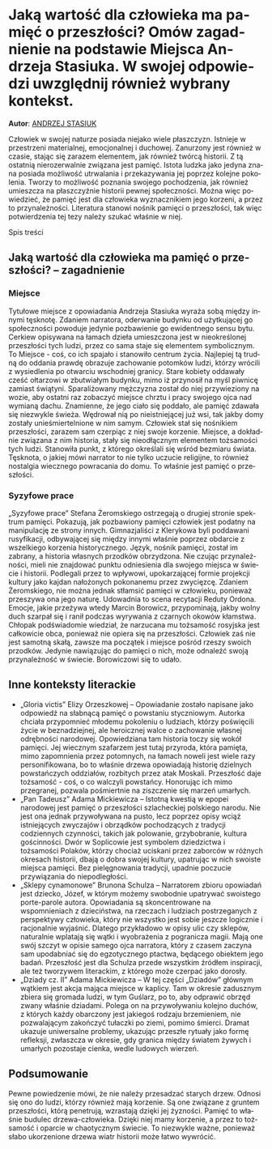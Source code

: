 # Jaką war­tość dla czło­wie­ka ma pa­mięć o prze­szło­ści? Omów za­gad­nie­nie na pod­sta­wie Miej­sca An­drze­ja Sta­siu­ka. W swo­jej od­po­wie­dzi uwzględ­nij rów­nież wy­bra­ny kon­tekst.

**Autor**: [ANDRZEJ STASIUK](https://poezja.org/wz/Andrzej_Stasiuk/)

Czło­wiek w swo­jej na­tu­rze po­sia­da nie­ja­ko wie­le płasz­czyzn. Ist­nie­je w prze­strze­ni ma­te­rial­nej, emo­cjo­nal­nej i du­cho­wej. Za­nu­rzo­ny jest rów­nież w cza­sie, sta­jąc się za­ra­zem ele­men­tem, jak rów­nież twór­cą hi­sto­rii. Z tą ostat­nią nie­ro­ze­rwal­nie zwią­za­na jest pa­mięć. Isto­ta ludz­ka jako je­dy­na zna­na po­sia­da moż­li­wość utrwa­la­nia i prze­ka­zy­wa­nia jej po­przez ko­lej­ne po­ko­le­nia. Two­rzy to moż­li­wość po­zna­nia swo­je­go po­cho­dze­nia, jak rów­nież umiesz­cza na płasz­czyź­nie hi­sto­rii pew­nej spo­łecz­no­ści. Moż­na więc po­wie­dzieć, że pa­mięć jest dla czło­wie­ka wy­znacz­ni­kiem jego ko­rze­ni, a przez to przy­na­leż­no­ści. Li­te­ra­tu­ra sta­no­wi no­śnik pa­mię­ci o prze­szło­ści, tak więc po­twier­dze­nia tej tezy na­le­ży szu­kać wła­śnie w niej.

Spis treści



## Jaką war­tość dla czło­wie­ka ma pa­mięć o prze­szło­ści? – zagadnienie

### Miejsce

Ty­tu­ło­we miej­sce z opo­wia­da­nia Andrzeja Stasiuka wy­ra­ża sobą mię­dzy in­ny­mi tęsknotę. Zda­niem nar­ra­to­ra, ode­rwa­nie bu­dyn­ku od użyt­ku­ją­cej go spo­łecz­no­ści po­wo­du­je je­dy­nie po­zba­wie­nie go ewi­dent­ne­go sen­su bytu. Cerkiew opi­sy­wa­na na ła­mach dzie­ła umiesz­czo­na jest w nie­okre­ślo­nej prze­szło­ści tych lu­dzi, przez co sama staje się elementem symbolicznym. To Miej­sce - coś, co ich spajało i stanowiło centrum życia. Naj­le­piej tą trud­ną do od­da­nia praw­dę ob­ra­zu­je za­cho­wa­nie po­tom­ków lu­dzi, któ­rzy wró­ci­li z wy­sie­dle­nia po otwar­ciu wschod­niej gra­ni­cy. Sta­re ko­bie­ty od­da­wa­ły cześć oł­ta­rzo­wi w zbu­twia­łym bu­dyn­ku, mimo iż przy­no­sił na myśl piw­ni­cę za­miast świą­ty­ni. Spa­ra­li­żo­wa­ny męż­czy­zna zo­stał do niej przy­wie­zio­ny na wo­zie, aby ostat­ni raz zo­ba­czyć miej­sce chrztu i pra­cy swo­je­go ojca nad wy­mia­ną da­chu. Zna­mien­ne, że jego ciało się poddało, ale pamięć zdawała się niezwykle świeża. Wę­dro­wał nią po nie­ist­nie­ją­cej już wsi, tak jak­by domy zo­sta­ły unie­śmier­tel­nio­ne w nim sa­mym. Czło­wiek stał się nośnikiem przeszłości, za­ra­zem sam czer­piąc z niej swo­je ko­rze­nie. Miej­sce, a do­kład­nie zwią­za­na z nim hi­sto­ria, sta­ły się nie­od­łącz­nym ele­men­tem toż­sa­mo­ści tych lu­dzi. Sta­no­wi­ła punkt, z któ­re­go okre­śla­li się wśród bez­mia­ru świa­ta. Tęsknota, o jakiej mówi narrator to nie tylko uczucie religijne, to również nostalgia wiecznego powracania do domu. To wła­śnie jest pa­mięć o prze­szło­ści.

### Syzyfowe prace

„Syzyfowe prace” Stefana Żeromskiego ostrze­ga­ją o dru­giej stro­nie spek­trum pa­mię­ci. Po­ka­zu­ją, jak po­zba­wio­ny pa­mię­ci czło­wiek jest po­dat­ny na ma­ni­pu­la­cję ze stro­ny in­nych. Gim­na­zja­li­ści z Kle­ry­ko­wa byli pod­da­wa­ni rusyfikacji, od­by­wa­ją­cej się mię­dzy in­ny­mi wła­śnie po­przez ob­dar­cie z wszel­kie­go ko­rze­nia hi­sto­rycz­ne­go. Język, nośnik pamięci, został im zabrany, a historia własnych przodków obrzydzona. Nie czu­jąc przy­na­leż­no­ści, mie­li nie znaj­do­wać punk­tu od­nie­sie­nia dla swo­je­go miej­sca w świe­cie i hi­sto­rii. Pod­le­ga­li przez to wpływowi, upo­ka­rza­ją­cej for­mie pro­jek­cji kul­tu­ry jako kaj­dan na­ło­żo­nych po­ko­na­ne­mu przez zwy­cięz­cę. Zda­niem Żerom­skie­go, nie moż­na jed­nak stłam­sić pa­mię­ci w czło­wie­ku, po­nie­waż przeszywa ona jego naturę. Udo­wad­nia to sce­na recytacji Reduty Ordona. Emo­cje, ja­kie prze­ży­wa wte­dy Marcin Borowicz, przy­po­mi­na­ją, jak­by wol­ny duch szar­pał się i ra­nił pod­czas wy­ry­wa­nia z czar­nych oko­wów kłam­stwa. Chło­pak pod­świa­do­mie wiedział, że narzucana mu tożsamość rosyjska jest całkowicie obca, ponieważ nie opiera się na przeszłości. Czło­wiek zaś nie jest sa­mot­ną ska­łą, za­wsze ma po­czą­tek i miej­sce po­śród rze­szy swo­ich przod­ków. Je­dy­nie na­wią­zu­jąc do pa­mię­ci o nich, może od­na­leźć swo­ją przy­na­leż­ność w świe­cie. Bo­ro­wi­czo­wi się to uda­ło.



## Inne konteksty literackie

- „Gloria victis” Elizy Orzeszkowej – Opowiadanie zostało napisane jako odpowiedź na słabnącą pamięć o powstaniu styczniowym. Autorka chciała przypomnieć młodemu pokoleniu o ludziach, którzy poświęcili życie w beznadziejnej, ale heroicznej walce o zachowanie własnej odrębności narodowej. Opowiedziana tam historia toczy się wokół pamięci. Jej wiecznym szafarzem jest tutaj przyroda, która pamięta, mimo zapomnienia przez potomnych, na łamach noweli jest wiele razy personifikowana, bo to właśnie drzewa opowiadają historię dzielnych powstańczych oddziałów, rozbitych przez atak Moskali. Przeszłość daje tożsamość - coś, o co walczyli powstańcy. Honorując ich mimo przegranej, pozwala pośmiertnie na ziszczenie się marzeń umarłych.
- „Pan Tadeusz” Adama Mickiewicza – Istotną kwestią w epopei narodowej jest pamięć o przeszłości szlacheckiej polskiego narodu. Nie jest ona jednak przywoływana na pusto, lecz poprzez opisy wciąż istniejących zwyczajów i obrządków pochodzących z tradycji codziennych czynności, takich jak polowanie, grzybobranie, kultura gościnności. Dwór w Soplicowie jest symbolem dziedzictwa i tożsamości Polaków, którzy chociaż uciskani przez zaborców w różnych okresach historii, dbają o dobra swojej kultury, upatrując w nich swoiste miejsca pamięci. Bez pielęgnowania tradycji, upadnie poczucie przywiązania do niepodległości.
- „Sklepy cynamonowe” Brunona Schulza – Narratorem zbioru opowiadań jest dziecko, Józef, w którym możemy swobodnie upatrywać swoistego porte-parole autora. Opowiadania są skoncentrowane na wspomnieniach z dzieciństwa, na rzeczach i ludziach postrzeganych z perspektywy człowieka, który nie wszystko jest sobie jeszcze logicznie i racjonalnie wyjaśnić. Dlatego przykładowo w opisy ulic czy sklepów, naturalnie wplatają się wątki i wyobrażenia z pogranicza magii. Mają one swój szczyt w opisie samego ojca narratora, który z czasem zaczyna sam upodabniać się do egzotycznego ptactwa, będącego obiektem jego badań. Przeszłość jest dla Schulza przede wszystkim źródłem inspiracji, ale też tworzywem literackim, z którego może czerpać jako dorosły.
- „Dziady cz. II” Adama Mickiewicza – W tej części „Dziadów” głównym wątkiem jest akcja mająca miejsce w kaplicy. Tam w okresie zadusznym zbiera się gromada ludzi, w tym Guślarz, po to, aby odprawić obrzęd zwany właśnie dziadami. Polega on na przywoływaniu kolejno duchów, z których każdy obarczony jest jakiegoś rodzaju brzemieniem, nie pozwalającym zakończyć tułaczki po ziemi, pomimo śmierci. Dramat ukazuje uniwersalne problemy, ukazując przeszłe rytuały jako formę refleksji, zwłaszcza w okresie, gdy granica między światem żywych i umarłych pozostaje cienka, wedle ludowych wierzeń.

## Podsumowanie

Pew­ne po­wie­dze­nie mówi, że nie na­le­ży prze­sa­dzać sta­rych drzew. Od­no­si się ono do lu­dzi, któ­rzy rów­nież mają ko­rze­nie. Są one zwią­za­ne z grun­tem prze­szło­ści, któ­rą pe­ne­tru­ją, wzra­sta­ją dzię­ki jej ży­zno­ści. Pa­mięć to wła­śnie bu­du­lec drze­wa-czło­wie­ka. Dzię­ki niej mamy ko­rze­nie, a przez to toż­sa­mość i opar­cie w cha­otycz­nym świe­cie. To nie­zwy­kle waż­ne, po­nie­waż sła­bo uko­rze­nio­ne drze­wa wiatr hi­sto­rii może ła­two wy­wró­cić.

